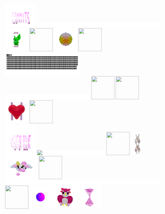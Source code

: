
<div>
    <div display="inline-block">
        <img src="./assets/commits.svg"    width="100px"  height="75px"/>
        <img src="./assets/400.png"        width="400px"  height="15px"/>
        <img src="./assets/grimLeaper.gif" width="75px"   height="75px"/>
        <img src="./assets/rattata.gif"    width="75px"   height="75px"/>
        <img src="./assets/poke.gif"       width="75px"   height="75px"/>
        <img src="./assets/butterfree.gif" width="75px"   height="75px"/>
    </div>
    <div display ="inline-block">
        <img src= "contributions.svg"       width="240px" height="75px" />
        <img src="./assets/400.png"         width="275px"  height="15px"/>
        <img src="./assets/purugly.gif"     width="75px"   height="75px"/>
        <img src="./assets/fidgetToy.gif"   width="75px"  height="75px"/>
        <img src="./assets/heart.gif"   width="75px"   height="75px"/>
        <img src="./assets/mandelbrot.gif"  width="75px"  height="75px"/>
    </div>
    <div display="inline-block">
        <img src="./assets/visitorCount.svg" width="100px" height="100px"/> 
        <img src="https://profile-counter.glitch.me/mollybeach/count.svg"/>
        <img src="./assets/400.png"         width="200px"  height="15px"/>
        <img src="./assets/flowerGarden.gif"  width="75px" height="75px"/>
        <img src="./assets/gene.gif"        width="35px"   height="75px"/>
        <img src="./assets/milkers.gif"     width="105px"   height="75px"/>
        <img src="./assets/growlithe.gif"   width="75px"   height="75px"/>
    </div>
        <div display="inline-block">
        <img src="./assets/400.png"        width="500px"  height="15px"/>
        <img src="./assets/horseSea.gif"    width="75px"   height="75px"/>
        <img src="./assets/virus.gif"        width="75px"   height="75px"/>
        <img src="./assets/owl.gif"         width="75px"   height="75px"/>
        <img src="./assets/zap.gif"         width="75px"   height="75px"/>
    </div>
</div>
